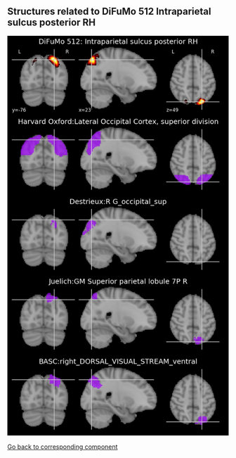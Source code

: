 


## Structures related to DiFuMo 512 Intraparietal sulcus posterior RH

![453](453.jpg "Structures related to DiFuMo 512 Intraparietal sulcus posterior RH")

[Go back to corresponding component](https://parietal-inria.github.io/DiFuMo/512/html/453.html)